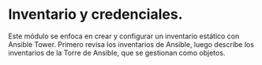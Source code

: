 # Inventario y credenciales.

Este módulo se enfoca en crear y configurar un inventario estático con Ansible Tower. Primero revisa los inventarios de Ansible, luego describe los inventarios de la Torre de Ansible, que se gestionan como objetos.

